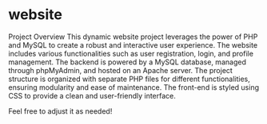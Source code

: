 # website
Project Overview
This dynamic website project leverages the power of PHP and MySQL to create a robust and interactive user experience. The website includes various functionalities such as user registration, login, and profile management. The backend is powered by a MySQL database, managed through phpMyAdmin, and hosted on an Apache server. The project structure is organized with separate PHP files for different functionalities, ensuring modularity and ease of maintenance. The front-end is styled using CSS to provide a clean and user-friendly interface.

Feel free to adjust it as needed! 
